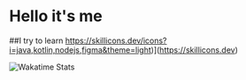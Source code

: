 # Hello it's me

##I try to learn
https://skillicons.dev/icons?i=java,kotlin,nodejs,figma&theme=light)](https://skillicons.dev)

![Wakatime Stats](https://github-readme-stats.vercel.app/api/wakatime?username=@Alex_mhr&theme=tokyonight&layout=compact&langs_count=10&hide_title=true)

